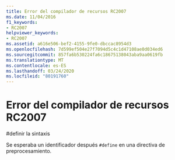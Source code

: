 ```yaml
---
title: Error del compilador de recursos RC2007
ms.date: 11/04/2016
f1_keywords:
- RC2007
helpviewer_keywords:
- RC2007
ms.assetid: a616e506-bef2-4155-9fe0-dbccac8954d3
ms.openlocfilehash: 7d599ef504e27f7094d5c4c1d47108ae0d034ed6
ms.sourcegitcommit: 857fa6b530224fa6c18675138043aba9aa0619fb
ms.translationtype: MT
ms.contentlocale: es-ES
ms.lasthandoff: 03/24/2020
ms.locfileid: "80191760"
---
```

# <a name="resource-compiler-error-rc2007"></a>Error del compilador de recursos RC2007

\#definir la sintaxis

Se esperaba un identificador después `#define` en una directiva de preprocesamiento.
